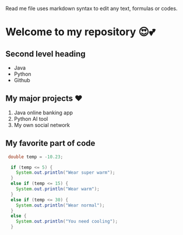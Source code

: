 Read me file uses markdown syntax to edit any text, formulas or codes. 

# Welcome to my repository 😍💕

## Second level heading
- Java
- Python
- Github

## My major projects ❤
1. Java online banking app
2. Python AI tool
3. My own social network

## My favorite part of code 

```java
 double temp = -10.23;

  if (temp <= 5) {
    System.out.println("Wear super warm");
  }
  else if (temp <= 15) {
    System.out.println("Wear warm");
  }
  else if (temp <= 30) {
    System.out.println("Wear normal");
  }
  else {
    System.out.println("You need cooling");
  }
  ```
